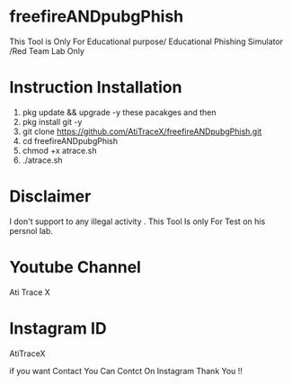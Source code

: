 # freefireANDpubgPhish
This Tool is Only For Educational purpose/ Educational Phishing Simulator /Red Team Lab Only

# Instruction Installation
1) pkg update && upgrade -y
    these pacakges and then
2) pkg install git -y
3) git clone https://github.com/AtiTraceX/freefireANDpubgPhish.git
4) cd freefireANDpubgPhish
5) chmod +x atrace.sh
6) ./atrace.sh
   

# Disclaimer

I don't support to any illegal activity . 
This Tool Is only For Test on his persnol lab. 

# Youtube Channel 
Ati Trace X 

# Instagram ID
AtiTraceX

if you want Contact You Can Contct On Instagram Thank You !!
